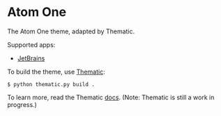 # Atom One

The Atom One theme, adapted by Thematic.

Supported apps:
- [JetBrains](https://github.com/thematic-dev/atom-one/tree/master/apps/jetbrains)

To build the theme, use [Thematic](https://github.com/thematic-dev/thematic):

```shell script
$ python thematic.py build .
```

To learn more, read the Thematic [docs](https://thematic.dev/documentation.html). (Note: Thematic is still a work in progress.)
